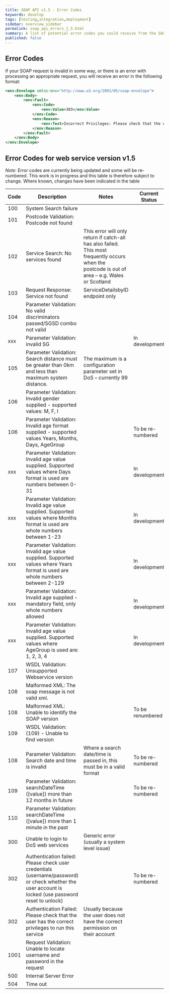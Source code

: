 ```yaml
---
title: SOAP API v1.5 - Error Codes
keywords: develop
tags: [testing,integration,deployment]
sidebar: overview_sidebar
permalink: soap_api_errors_1_5.html
summary: A list of potential error codes you could receive from the SOAP API
published: false
---
```


## Error Codes

If your SOAP request is invalid in some way, or there is an error with processing an appropriate request, you will receive an error in the following format:

```xml
<env:Envelope xmlns:env="http://www.w3.org/2003/05/soap-envelope">
    <env:Body>
        <env:Fault>
            <env:Code>
                <env:Value>303</env:Value>
            </env:Code>
            <env:Reason>
                <env:Text>Incorrect Privileges: Please check that the user has the correct privileges to run this service</env:Text>
            </env:Reason>
        </env:Fault>
    </env:Body>
</env:Envelope>
```


## Error Codes for web service version v1.5

*Note*: Error codes are currently being updated and some will be re-numbered. This work is in progress and this table is therefore subject to change. Where known, changes have been indicated in the table

| Code | Description                | Notes                                                                | Current Status |
-------|----------------------------|----------------------------------------------------------------------|----------------|
| 100 | System Search failure |   | |
| 101 | Postcode Validation: Postcode not found | | |
| 102 | Service Search: No services found | This error will only return if catch-all has also failed. This most frequently occurs when the postcode is out of area – e.g. Wales or Scotland | | 
| 103 | Request Response: Service not found | ServiceDetailsbyID endpoint only | | 
| 104 | Parameter Validation: No valid discriminators passed/SGSD combo not valid |   |
| xxx | Parameter Validation: invalid SG | | In development
| 105 | Parameter Validation: Search distance must be greater than 0km and less than maximum system distance. | The maximum is a configuration parameter set in DoS – currently 99  |
| 106 | Parameter Validation: Invalid gender supplied - supported values: M, F, I |   |
| 106 | Parameter Validation: Invalid age format supplied - supported values Years, Months, Days, AgeGroup |   | To be re-numbered |
| xxx | Parameter Validation: Invalid age value supplied. Supported values where Days format is used are numbers between 0-31 | | In development |
| xxx | Parameter Validation: Invalid age value supplied. Supported values where Months format is used are whole numbers between 1-23 | | In development |
| xxx | Parameter Validation: Invalid age value supplied. Supported values where Years format is used are whole numbers between 2-129 | | In development |
| xxx | Parameter Validation: Invalid age supplied - mandatory field, only whole numbers allowed | | In development |
| xxx | Parameter Validation: Invalid age value supplied. Supported values where AgeGroup is used are: 1, 2, 3, 4 | | In development |
| 107 | WSDL Validation: Unsupported Webservice version |   |
| 108 | Malformed XML: The soap message is not valid xml. |   |
| 108 | Malformed XML: Unable to identify the SOAP version | | To be renumbered |
| 109 | WSDL Validation: (109) - Unable to find version
| 108 | Parameter Validation: Search date and time is invalid | Where a search date/time is passed in, this must be in a valid format | To be re-numbered |
| 109 | Parameter Validation: searchDateTime ([value]) more than 12 months in future | | To be re-numbered |
| 110 | Parameter Validation: searchDateTime ([value]) more than 1 minute in the past | |  |
| 300 | Unable to login to DoS web services | Generic error (usually a system level issue) |
| 302 | Authentication failed: Please check user credentials (username/password) or check whether the user account is locked (use password reset to unlock) |  | To be re-numbered |
| 302 | Authentication Failed: Please check that the user has the correct privileges to run this service | Usually because the user does not have the correct permission on their account | 
| 1001 | Request Validation: Unable to locate username and password in the request |   |
| 500 | Internal Server Error |   |
| 504 | Time out |     |

